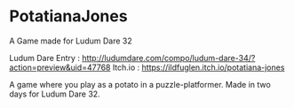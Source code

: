 # PotatianaJones
A Game made for Ludum Dare 32

Ludum Dare Entry : http://ludumdare.com/compo/ludum-dare-34/?action=preview&uid=47768
Itch.io : https://ildfuglen.itch.io/potatiana-jones

A game where you play as a potato in a puzzle-platformer. Made in two days for Ludum Dare 32.
